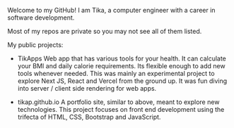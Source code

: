 Welcome to my GitHub! I am Tika, a computer engineer with a career in software development. 

Most of my repos are private so you may not see all of them listed. 

My public projects:

- TikApps
Web app that has various tools for your health. It can calculate your BMI and daily calorie requirements. Its flexible enough to add new tools whenever needed.
This was mainly an experimental project to explore Next JS, React and Vercel from the ground up. It was fun diving into server / client side rendering for web apps.

- tikap.github.io
A portfolio site, similar to above, meant to explore new technologies.
This project focuses on front end development using the trifecta of HTML, CSS, Bootstrap and JavaScript.

